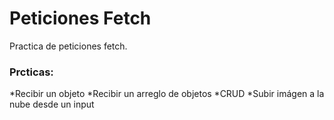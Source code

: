 # Peticiones Fetch

Practica de peticiones fetch. 

### Prcticas:
*Recibir un objeto
*Recibir un arreglo de objetos
*CRUD
*Subir imágen a la nube desde un input